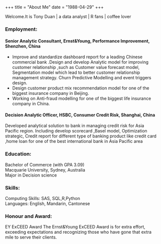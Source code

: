 +++
title = "About Me"
date = "1988-04-29"
+++

Welcome.It is Tony Duan | a data analyst | R fans | coffee lover <!--more-->


### Employment:

#### Senior Analytic Consultant, Ernst&Young, Performance Improvement, Shenzhen, China 

- Improve and standardize dashboard report for a leading Chinese commercial bank .Design and develop Analytic model for improving customer relationship ,such as Customer value forecast model, Segmentation model which lead to better customer relationship management strategy. Churn Predictive Modelling and event triggers design. 
- Design customer product mix recommendation model for one of the biggest insurance company in Beijing. 
- Working on Anti-fraud modelling for one of the biggest life insurance company in China. 

#### Decision Analytic Officer, HSBC, Consumer Credit Risk, Shanghai, China
Developed analytical solution to bank in managing credit risk for Asia Pacific region. Including develop scorecard ,Basel model, Optimization strategic, Credit report for different type of banking product like credit card ,home loan for one of the best international bank in Asia Pacific area 



### Education:
Bachelor of Commerce (with GPA 3.09)  
Macquarie University, Sydney, Australia   
Major in Decision science




### Skills:
Computing Skills: SAS, SQL,R,Python<br>
Languages:  English, Mandarin, Cantonese 


### Honour and Award:

EY ExCEED Award 
The Ernst&Young ExCEED Award is for extra effort, exceeding expectations and recognizing those who have gone that extra mile to serve their clients. 





